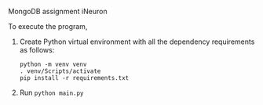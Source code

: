 MongoDB assignment iNeuron

To execute the program,

1. Create Python virtual environment with all the dependency requirements as follows:
    ```
    python -m venv venv
    . venv/Scripts/activate
    pip install -r requirements.txt
    ```

2. Run `python main.py`
